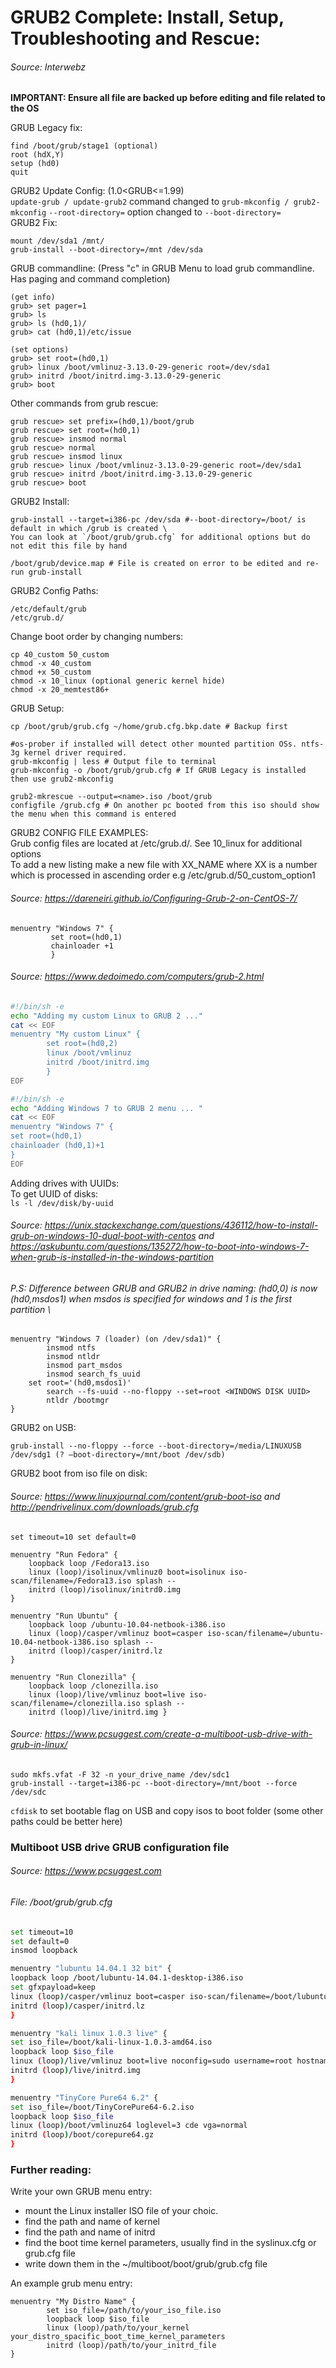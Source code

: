 # GRUB2 Complete: Install, Setup, Troubleshooting and Rescue:
###### Source: Interwebz

**IMPORTANT: Ensure all file are backed up before editing and file related to the OS**

GRUB Legacy fix:
```shell
find /boot/grub/stage1 (optional)
root (hdX,Y)
setup (hd0)
quit
```
GRUB2 Update Config: (1.0<GRUB<=1.99)\
`update-grub / update-grub2` command changed to `grub-mkconfig / grub2-mkconfig`
`--root-directory=` option changed to `--boot-directory=`\
GRUB2 Fix:
```shell
mount /dev/sda1 /mnt/
grub-install --boot-directory=/mnt /dev/sda
```
GRUB commandline: (Press "c" in GRUB Menu to load grub commandline. Has paging and command completion)
```shell
(get info)
grub> set pager=1
grub> ls
grub> ls (hd0,1)/
grub> cat (hd0,1)/etc/issue

(set options)
grub> set root=(hd0,1)
grub> linux /boot/vmlinuz-3.13.0-29-generic root=/dev/sda1
grub> initrd /boot/initrd.img-3.13.0-29-generic
grub> boot
```
Other commands from grub rescue:
```shell
grub rescue> set prefix=(hd0,1)/boot/grub
grub rescue> set root=(hd0,1)
grub rescue> insmod normal
grub rescue> normal
grub rescue> insmod linux
grub rescue> linux /boot/vmlinuz-3.13.0-29-generic root=/dev/sda1
grub rescue> initrd /boot/initrd.img-3.13.0-29-generic
grub rescue> boot
```
GRUB2 Install:
```shell
grub-install --target=i386-pc /dev/sda #--boot-directory=/boot/ is default in which /grub is created \
You can look at `/boot/grub/grub.cfg` for additional options but do not edit this file by hand

/boot/grub/device.map # File is created on error to be edited and re-run grub-install
```
GRUB2 Config Paths:
```shell
/etc/default/grub
/etc/grub.d/
```
Change boot order by changing numbers:
```shell
cp 40_custom 50_custom
chmod -x 40_custom
chmod +x 50_custom
chmod -x 10_linux (optional generic kernel hide)
chmod -x 20_memtest86+
```
GRUB Setup:
```shell
cp /boot/grub/grub.cfg ~/home/grub.cfg.bkp.date # Backup first

#os-prober if installed will detect other mounted partition OSs. ntfs-3g kernel driver required.
grub-mkconfig | less # Output file to terminal
grub-mkconfig -o /boot/grub/grub.cfg # If GRUB Legacy is installed then use grub2-mkconfig

grub2-mkrescue --output=<name>.iso /boot/grub
configfile /grub.cfg # On another pc booted from this iso should show the menu when this command is entered
```
GRUB2 CONFIG FILE EXAMPLES:\
Grub config files are located at /etc/grub.d/. See 10_linux for additional options\
To add a new listing make a new file with XX_NAME where XX is a number which is processed in ascending order e.g /etc/grub.d/50_custom_option1
###### Source: https://dareneiri.github.io/Configuring-Grub-2-on-CentOS-7/
```shell
menuentry "Windows 7" {
         set root=(hd0,1)
         chainloader +1
         }
```
###### Source: https://www.dedoimedo.com/computers/grub-2.html
```bash
#!/bin/sh -e
echo "Adding my custom Linux to GRUB 2 ..."
cat << EOF
menuentry "My custom Linux" {
        set root=(hd0,2)
        linux /boot/vmlinuz
        initrd /boot/initrd.img
        }
EOF
```
```bash
#!/bin/sh -e
echo "Adding Windows 7 to GRUB 2 menu ... "
cat << EOF
menuentry "Windows 7" {
set root=(hd0,1)
chainloader (hd0,1)+1
}
EOF
```
Adding drives with UUIDs:\
To get UUID of disks:\
`ls -l /dev/disk/by-uuid`

###### Source: https://unix.stackexchange.com/questions/436112/how-to-install-grub-on-windows-10-dual-boot-with-centos and https://askubuntu.com/questions/135272/how-to-boot-into-windows-7-when-grub-is-installed-in-the-windows-partition
###### P.S: Difference between GRUB and GRUB2 in drive naming: (hd0,0) is now (hd0,msdos1) when msdos is specified for windows and 1 is the first partition \
```shell
menuentry "Windows 7 (loader) (on /dev/sda1)" {
        insmod ntfs
        insmod ntldr
        insmod part_msdos
        insmod search_fs_uuid
	set root='(hd0,msdos1)'
        search --fs-uuid --no-floppy --set=root <WINDOWS DISK UUID>
        ntldr /bootmgr
}
````
GRUB2 on USB:
```shell
grub-install --no-floppy --force --boot-directory=/media/LINUXUSB /dev/sdg1 (? –boot-directory=/mnt/boot /dev/sdb)
```
GRUB2 boot from iso file on disk:
###### Source: https://www.linuxjournal.com/content/grub-boot-iso and http://pendrivelinux.com/downloads/grub.cfg
```shell
set timeout=10 set default=0

menuentry "Run Fedora" {
    loopback loop /Fedora13.iso
    linux (loop)/isolinux/vmlinuz0 boot=isolinux iso-scan/filename=/Fedora13.iso splash --
    initrd (loop)/isolinux/initrd0.img
}

menuentry "Run Ubuntu" {
    loopback loop /ubuntu-10.04-netbook-i386.iso 
    linux (loop)/casper/vmlinuz boot=casper iso-scan/filename=/ubuntu-10.04-netbook-i386.iso splash --
    initrd (loop)/casper/initrd.lz
}

menuentry "Run Clonezilla" {
    loopback loop /clonezilla.iso
    linux (loop)/live/vmlinuz boot=live iso-scan/filename=/clonezilla.iso splash --
    initrd (loop)/live/initrd.img }
```
###### Source: https://www.pcsuggest.com/create-a-multiboot-usb-drive-with-grub-in-linux/
```shell
sudo mkfs.vfat -F 32 -n your_drive_name /dev/sdc1
grub-install --target=i386-pc --boot-directory=/mnt/boot --force /dev/sdc
```
`cfdisk` to set bootable flag on USB and copy isos to boot folder (some other paths could be better here)

### Multiboot USB drive GRUB configuration file
###### Source: https://www.pcsuggest.com
###### File: /boot/grub/grub.cfg
```bash
set timeout=10
set default=0
insmod loopback

menuentry "lubuntu 14.04.1 32 bit" {
loopback loop /boot/lubuntu-14.04.1-desktop-i386.iso
set gfxpayload=keep
linux (loop)/casper/vmlinuz boot=casper iso-scan/filename=/boot/lubuntu-14.04.1-desktop-i386.iso noeject noprompt --
initrd (loop)/casper/initrd.lz
}

menuentry "kali linux 1.0.3 live" {
set iso_file=/boot/kali-linux-1.0.3-amd64.iso
loopback loop $iso_file
linux (loop)/live/vmlinuz boot=live noconfig=sudo username=root hostname=kali noswap noautomount
initrd (loop)/live/initrd.img
}

menuentry "TinyCore Pure64 6.2" {
set iso_file=/boot/TinyCorePure64-6.2.iso
loopback loop $iso_file
linux (loop)/boot/vmlinuz64 loglevel=3 cde vga=normal
initrd (loop)/boot/corepure64.gz
}
```
### Further reading:
Write your own GRUB menu entry:
- mount the Linux installer ISO file of your choic.
- find the path and name of kernel
- find the path and name of initrd
- find the boot time kernel parameters, usually find in the syslinux.cfg or grub.cfg file
- write down them in the ~/multiboot/boot/grub/grub.cfg file

An example grub menu entry:
```shell
menuentry "My Distro Name" {
        set iso_file=/path/to/your_iso_file.iso
        loopback loop $iso_file
        linux (loop)/path/to/your_kernel your_distro_spacific_boot_time_kernel_parameters
        initrd (loop)/path/to/your_initrd_file
}
```
